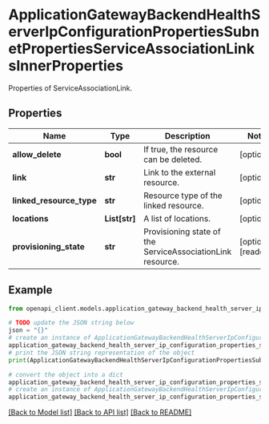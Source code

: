 # ApplicationGatewayBackendHealthServerIpConfigurationPropertiesSubnetPropertiesServiceAssociationLinksInnerProperties

Properties of ServiceAssociationLink.

## Properties

Name | Type | Description | Notes
------------ | ------------- | ------------- | -------------
**allow_delete** | **bool** | If true, the resource can be deleted. | [optional] 
**link** | **str** | Link to the external resource. | [optional] 
**linked_resource_type** | **str** | Resource type of the linked resource. | [optional] 
**locations** | **List[str]** | A list of locations. | [optional] 
**provisioning_state** | **str** | Provisioning state of the ServiceAssociationLink resource. | [optional] [readonly] 

## Example

```python
from openapi_client.models.application_gateway_backend_health_server_ip_configuration_properties_subnet_properties_service_association_links_inner_properties import ApplicationGatewayBackendHealthServerIpConfigurationPropertiesSubnetPropertiesServiceAssociationLinksInnerProperties

# TODO update the JSON string below
json = "{}"
# create an instance of ApplicationGatewayBackendHealthServerIpConfigurationPropertiesSubnetPropertiesServiceAssociationLinksInnerProperties from a JSON string
application_gateway_backend_health_server_ip_configuration_properties_subnet_properties_service_association_links_inner_properties_instance = ApplicationGatewayBackendHealthServerIpConfigurationPropertiesSubnetPropertiesServiceAssociationLinksInnerProperties.from_json(json)
# print the JSON string representation of the object
print(ApplicationGatewayBackendHealthServerIpConfigurationPropertiesSubnetPropertiesServiceAssociationLinksInnerProperties.to_json())

# convert the object into a dict
application_gateway_backend_health_server_ip_configuration_properties_subnet_properties_service_association_links_inner_properties_dict = application_gateway_backend_health_server_ip_configuration_properties_subnet_properties_service_association_links_inner_properties_instance.to_dict()
# create an instance of ApplicationGatewayBackendHealthServerIpConfigurationPropertiesSubnetPropertiesServiceAssociationLinksInnerProperties from a dict
application_gateway_backend_health_server_ip_configuration_properties_subnet_properties_service_association_links_inner_properties_from_dict = ApplicationGatewayBackendHealthServerIpConfigurationPropertiesSubnetPropertiesServiceAssociationLinksInnerProperties.from_dict(application_gateway_backend_health_server_ip_configuration_properties_subnet_properties_service_association_links_inner_properties_dict)
```
[[Back to Model list]](../README.md#documentation-for-models) [[Back to API list]](../README.md#documentation-for-api-endpoints) [[Back to README]](../README.md)


